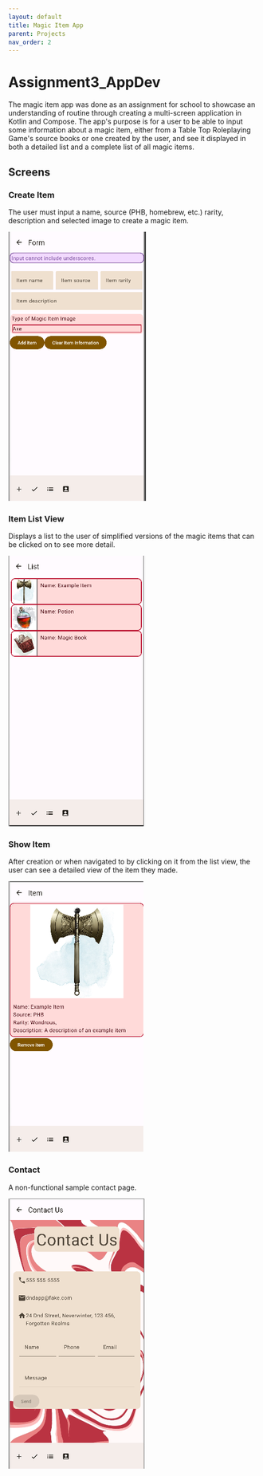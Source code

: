 ```yaml
---
layout: default
title: Magic Item App
parent: Projects
nav_order: 2
---
```


# Assignment3_AppDev

The magic item app was done as an assignment for school to showcase an understanding of routine through creating a multi-screen application in Kotlin and Compose. The app's purpose is for a user to be able to input some information about a magic item, either from a Table Top Roleplaying Game's source books or one created by the user, and see it displayed in both a detailed list and a complete list of all magic items.  

## Screens
### Create Item
The user must input a name, source (PHB, homebrew, etc.) rarity, description and selected image to create a magic item.

![An image showing the item creation screen](/img/readme/miform.png)  

### Item List View
Displays a list to the user of simplified versions of the magic items that can be clicked on to see more detail.

![An image showing a list of created magic items with sample data](/img/readme/milist.png)  

### Show Item
After creation or when navigated to by clicking on it from the list view, the user can see a detailed view of the item they made.

![An image showing information about a magic item](/img/readme/miitem.png)  

### Contact
A non-functional sample contact page.

![An image showing a contact page with a disabled submit button](/img/readme/micontact.png)  